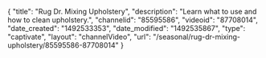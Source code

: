 {
    "title": "Rug Dr. Mixing Upholstery",
    "description": "Learn what to use and how to clean upholstery.",
    "channelid": "85595586",
    "videoid": "87708014",
    "date_created": "1492533353",
    "date_modified": "1492535867",
    "type": "captivate",
    "layout": "channelVideo",
    "url": "\/seasonal\/rug-dr-mixing-upholstery\/85595586-87708014"
}